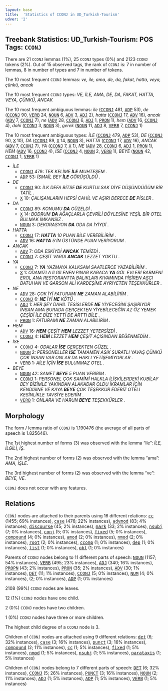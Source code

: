 ```yaml
---
layout: base
title:  'Statistics of CCONJ in UD_Turkish-Tourism'
udver: '2'
---
```


## Treebank Statistics: UD_Turkish-Tourism: POS Tags: `CCONJ`

There are 21 `CCONJ` lemmas (1%), 25 `CCONJ` types (0%) and 2123 `CCONJ` tokens (2%).
Out of 15 observed tags, the rank of `CCONJ` is: 7 in number of lemmas, 8 in number of types and 7 in number of tokens.

The 10 most frequent `CCONJ` lemmas: <em>ve, ile, ama, de, da, fakat, hatta, veya, çünkü, ancak</em>

The 10 most frequent `CCONJ` types:  <em>VE, İLE, AMA, DE, DA, FAKAT, HATTA, VEYA, ÇÜNKÜ, ANCAK</em>

The 10 most frequent ambiguous lemmas: <em>ile</em> (<tt><a href="tr_tourism-pos-CCONJ.html">CCONJ</a></tt> 481, <tt><a href="tr_tourism-pos-ADP.html">ADP</a></tt> 53), <em>de</em> (<tt><a href="tr_tourism-pos-CCONJ.html">CCONJ</a></tt> 90, <tt><a href="tr_tourism-pos-VERB.html">VERB</a></tt> 24, <tt><a href="tr_tourism-pos-NOUN.html">NOUN</a></tt> 6, <tt><a href="tr_tourism-pos-ADV.html">ADV</a></tt> 3, <tt><a href="tr_tourism-pos-ADJ.html">ADJ</a></tt> 2), <em>hatta</em> (<tt><a href="tr_tourism-pos-CCONJ.html">CCONJ</a></tt> 17, <tt><a href="tr_tourism-pos-ADV.html">ADV</a></tt> 16), <em>ancak</em> (<tt><a href="tr_tourism-pos-ADV.html">ADV</a></tt> 7, <tt><a href="tr_tourism-pos-CCONJ.html">CCONJ</a></tt> 7), <em>ne</em> (<tt><a href="tr_tourism-pos-ADV.html">ADV</a></tt> 28, <tt><a href="tr_tourism-pos-CCONJ.html">CCONJ</a></tt> 6, <tt><a href="tr_tourism-pos-ADJ.html">ADJ</a></tt> 1, <tt><a href="tr_tourism-pos-PRON.html">PRON</a></tt> 1), <em>hem</em> (<tt><a href="tr_tourism-pos-ADV.html">ADV</a></tt> 16, <tt><a href="tr_tourism-pos-CCONJ.html">CCONJ</a></tt> 4), <em>dahi</em> (<tt><a href="tr_tourism-pos-CCONJ.html">CCONJ</a></tt> 3, <tt><a href="tr_tourism-pos-NOUN.html">NOUN</a></tt> 3), <em>gerek</em> (<tt><a href="tr_tourism-pos-NOUN.html">NOUN</a></tt> 11, <tt><a href="tr_tourism-pos-ADJ.html">ADJ</a></tt> 8, <tt><a href="tr_tourism-pos-VERB.html">VERB</a></tt> 7, <tt><a href="tr_tourism-pos-CCONJ.html">CCONJ</a></tt> 1)

The 10 most frequent ambiguous types:  <em>İLE</em> (<tt><a href="tr_tourism-pos-CCONJ.html">CCONJ</a></tt> 479, <tt><a href="tr_tourism-pos-ADP.html">ADP</a></tt> 53), <em>DE</em> (<tt><a href="tr_tourism-pos-CCONJ.html">CCONJ</a></tt> 90, <tt><a href="tr_tourism-pos-X.html">X</a></tt> 10), <em>DA</em> (<tt><a href="tr_tourism-pos-CCONJ.html">CCONJ</a></tt> 89, <tt><a href="tr_tourism-pos-X.html">X</a></tt> 14, <tt><a href="tr_tourism-pos-NOUN.html">NOUN</a></tt> 3), <em>HATTA</em> (<tt><a href="tr_tourism-pos-CCONJ.html">CCONJ</a></tt> 17, <tt><a href="tr_tourism-pos-ADV.html">ADV</a></tt> 16), <em>ANCAK</em> (<tt><a href="tr_tourism-pos-ADV.html">ADV</a></tt> 7, <tt><a href="tr_tourism-pos-CCONJ.html">CCONJ</a></tt> 7), <em>YA</em> (<tt><a href="tr_tourism-pos-CCONJ.html">CCONJ</a></tt> 7, <tt><a href="tr_tourism-pos-X.html">X</a></tt> 1), <em>NE</em> (<tt><a href="tr_tourism-pos-ADV.html">ADV</a></tt> 28, <tt><a href="tr_tourism-pos-CCONJ.html">CCONJ</a></tt> 6, <tt><a href="tr_tourism-pos-ADJ.html">ADJ</a></tt> 1, <tt><a href="tr_tourism-pos-PRON.html">PRON</a></tt> 1), <em>HEM</em> (<tt><a href="tr_tourism-pos-ADV.html">ADV</a></tt> 16, <tt><a href="tr_tourism-pos-CCONJ.html">CCONJ</a></tt> 4), <em>İSE</em> (<tt><a href="tr_tourism-pos-CCONJ.html">CCONJ</a></tt> 4, <tt><a href="tr_tourism-pos-NOUN.html">NOUN</a></tt> 2, <tt><a href="tr_tourism-pos-VERB.html">VERB</a></tt> 1), <em>BEYE</em> (<tt><a href="tr_tourism-pos-NOUN.html">NOUN</a></tt> 42, <tt><a href="tr_tourism-pos-CCONJ.html">CCONJ</a></tt> 1, <tt><a href="tr_tourism-pos-VERB.html">VERB</a></tt> 1)


* <em>İLE</em>
  * <tt><a href="tr_tourism-pos-CCONJ.html">CCONJ</a></tt> 479: <em>TEK KELİME <b>İLE</b> MUHTEŞEM .</em>
  * <tt><a href="tr_tourism-pos-ADP.html">ADP</a></tt> 53: <em>İSMAİL BEY <b>İLE</b> GÖRÜŞÜLDÜ .</em>
* <em>DE</em>
  * <tt><a href="tr_tourism-pos-CCONJ.html">CCONJ</a></tt> 90: <em>İLK DEFA BİTSE <b>DE</b> KURTULSAK DİYE DÜŞÜNDÜĞÜM BİR TATİL .</em>
  * <tt><a href="tr_tourism-pos-X.html">X</a></tt> 10: <em>ÇALIŞANLARIN HEPSİ CAHİL VE AŞIRI DERECE <b>DE</b> PİSLER .</em>
* <em>DA</em>
  * <tt><a href="tr_tourism-pos-CCONJ.html">CCONJ</a></tt> 89: <em>KONUMU <b>DA</b> GÜZELDİ .</em>
  * <tt><a href="tr_tourism-pos-X.html">X</a></tt> 14: <em>BODRUM <b>DA</b> AĞAÇLARLA ÇEVRİLİ BÖYLESİNE YEŞİL BİR OTEL BULMAK İMKANSIZ .</em>
  * <tt><a href="tr_tourism-pos-NOUN.html">NOUN</a></tt> 3: <em>DEKORASYON <b>DA</b> ODA DA İYİYDİ .</em>
* <em>HATTA</em>
  * <tt><a href="tr_tourism-pos-CCONJ.html">CCONJ</a></tt> 17: <em><b>HATTA</b> 10 PUAN BİLE VEREBİLİRİM .</em>
  * <tt><a href="tr_tourism-pos-ADV.html">ADV</a></tt> 16: <em><b>HATTA</b> 5'İN ÜSTÜNDE PUAN VERİYORUM .</em>
* <em>ANCAK</em>
  * <tt><a href="tr_tourism-pos-ADV.html">ADV</a></tt> 7: <em>ODA ESKİYDİ <b>ANCAK</b> TEMİZDİ .</em>
  * <tt><a href="tr_tourism-pos-CCONJ.html">CCONJ</a></tt> 7: <em>ÇEŞİT VARDI <b>ANCAK</b> LEZZET YOKTU .</em>
* <em>YA</em>
  * <tt><a href="tr_tourism-pos-CCONJ.html">CCONJ</a></tt> 7: <em><b>YA</b> YAZMAYA KALKSAM SAATLERCE YAZABİLİRİM .</em>
  * <tt><a href="tr_tourism-pos-X.html">X</a></tt> 1: <em>ODAMIZLA İLGİLENEN PINAR KARACA <b>YA</b> GÖL EVLERİ BARMENİ EROL ANA RESTORANTTA BALIKLARI KIVAMINDA PİŞİREN AŞÇI BATUHAN VE GARSON ALİ KARDEŞİME AYRIYETEN TEŞEKKÜRLER .</em>
* <em>NE</em>
  * <tt><a href="tr_tourism-pos-ADV.html">ADV</a></tt> 28: <em>ÇOK İYİ FATURAMI <b>NE</b> ZAMAN ALABİLİRİM .</em>
  * <tt><a href="tr_tourism-pos-CCONJ.html">CCONJ</a></tt> 6: <em><b>NE</b> İYİ <b>NE</b> KÖTÜ .</em>
  * <tt><a href="tr_tourism-pos-ADJ.html">ADJ</a></tt> 1: <em>HER ŞEY DAHİL TESİSLERDE <b>NE</b> YİYECEĞİNİ ŞAŞIRIYOR İNSAN AMA BURADA GERÇEKTEN YİYEBİLECEĞİN AZ ÖZ YEMEK ÇEŞİDİ İLE BİZE YETTİ DE ARTTI BİLE .</em>
  * <tt><a href="tr_tourism-pos-PRON.html">PRON</a></tt> 1: <em>FATURAMI <b>NE</b> ZAMAN ALABİLİRİM .</em>
* <em>HEM</em>
  * <tt><a href="tr_tourism-pos-ADV.html">ADV</a></tt> 16: <em><b>HEM</b> ÇEŞİT <b>HEM</b> LEZZET YETERSİZDİ .</em>
  * <tt><a href="tr_tourism-pos-CCONJ.html">CCONJ</a></tt> 4: <em><b>HEM</b> LEZZET <b>HEM</b> ÇEŞİT AÇISINDAN BEĞENMEDİM .</em>
* <em>İSE</em>
  * <tt><a href="tr_tourism-pos-CCONJ.html">CCONJ</a></tt> 4: <em>ODALAR <b>İSE</b> GERÇEKTEN GÜZEL .</em>
  * <tt><a href="tr_tourism-pos-NOUN.html">NOUN</a></tt> 2: <em>PERSONELLER <b>İSE</b> TAMAMEN ASIK SURATLI YAVAŞ ÇÜNKÜ ÇOK İNSAN VAR ONLAR DA HAKLI YETİŞEMİYORLAR .</em>
  * <tt><a href="tr_tourism-pos-VERB.html">VERB</a></tt> 1: <em>AİLE İÇİN <b>İSE</b> BULUNMAZ OTEL .</em>
* <em>BEYE</em>
  * <tt><a href="tr_tourism-pos-NOUN.html">NOUN</a></tt> 42: <em>SAMET <b>BEYE</b> 5 PUAN VERİRİM .</em>
  * <tt><a href="tr_tourism-pos-CCONJ.html">CCONJ</a></tt> 1: <em>PERSONEL ÇOK SAMİMİ HALKLA İLİŞKİLERDEKİ KUBİLAY BEY BİZİMLE YAKINDAN ALAKADAR OLDU İKRAMLAR İÇİN KENDİSİNE VE KAYA <b>BEYE</b> ÇOK TEŞEKKÜR EDERİZ OTELİ KESİNLİKLE TAVSİYE EDERİM .</em>
  * <tt><a href="tr_tourism-pos-VERB.html">VERB</a></tt> 1: <em>ONLARA VE HARUN <b>BEYE</b> TEŞEKKÜRLER .</em>

## Morphology

The form / lemma ratio of `CCONJ` is 1.190476 (the average of all parts of speech is 1.825646).

The 1st highest number of forms (3) was observed with the lemma “ile”: <em>İLE, İLGİLİ, İŞ</em>.

The 2nd highest number of forms (2) was observed with the lemma “ama”: <em>AMA, İŞLE</em>.

The 3rd highest number of forms (2) was observed with the lemma “ve”: <em>BEYE, VE</em>.

`CCONJ` does not occur with any features.


## Relations

`CCONJ` nodes are attached to their parents using 16 different relations: <tt><a href="tr_tourism-dep-cc.html">cc</a></tt> (1455; 69% instances), <tt><a href="tr_tourism-dep-case.html">case</a></tt> (476; 22% instances), <tt><a href="tr_tourism-dep-advmod.html">advmod</a></tt> (83; 4% instances), <tt><a href="tr_tourism-dep-discourse.html">discourse</a></tt> (45; 2% instances), <tt><a href="tr_tourism-dep-mark.html">mark</a></tt> (33; 2% instances), <tt><a href="tr_tourism-dep-nsubj.html">nsubj</a></tt> (7; 0% instances), <tt><a href="tr_tourism-dep-conj.html">conj</a></tt> (5; 0% instances), <tt><a href="tr_tourism-dep-fixed.html">fixed</a></tt> (5; 0% instances), <tt><a href="tr_tourism-dep-compound.html">compound</a></tt> (4; 0% instances), <tt><a href="tr_tourism-dep-amod.html">amod</a></tt> (2; 0% instances), <tt><a href="tr_tourism-dep-nmod.html">nmod</a></tt> (2; 0% instances), <tt><a href="tr_tourism-dep-root.html">root</a></tt> (2; 0% instances), <tt><a href="tr_tourism-dep-ccomp.html">ccomp</a></tt> (1; 0% instances), <tt><a href="tr_tourism-dep-dep.html">dep</a></tt> (1; 0% instances), <tt><a href="tr_tourism-dep-list.html">list</a></tt> (1; 0% instances), <tt><a href="tr_tourism-dep-obl.html">obl</a></tt> (1; 0% instances)

Parents of `CCONJ` nodes belong to 11 different parts of speech: <tt><a href="tr_tourism-pos-NOUN.html">NOUN</a></tt> (1157; 54% instances), <tt><a href="tr_tourism-pos-VERB.html">VERB</a></tt> (495; 23% instances), <tt><a href="tr_tourism-pos-ADJ.html">ADJ</a></tt> (340; 16% instances), <tt><a href="tr_tourism-pos-PROPN.html">PROPN</a></tt> (43; 2% instances), <tt><a href="tr_tourism-pos-PRON.html">PRON</a></tt> (35; 2% instances), <tt><a href="tr_tourism-pos-ADV.html">ADV</a></tt> (30; 1% instances), <tt><a href="tr_tourism-pos-DET.html">DET</a></tt> (11; 1% instances), <tt><a href="tr_tourism-pos-CCONJ.html">CCONJ</a></tt> (5; 0% instances), <tt><a href="tr_tourism-pos-NUM.html">NUM</a></tt> (4; 0% instances),  (2; 0% instances), <tt><a href="tr_tourism-pos-ADP.html">ADP</a></tt> (1; 0% instances)

2108 (99%) `CCONJ` nodes are leaves.

12 (1%) `CCONJ` nodes have one child.

2 (0%) `CCONJ` nodes have two children.

1 (0%) `CCONJ` nodes have three or more children.

The highest child degree of a `CCONJ` node is 3.

Children of `CCONJ` nodes are attached using 9 different relations: <tt><a href="tr_tourism-dep-det.html">det</a></tt> (6; 32% instances), <tt><a href="tr_tourism-dep-case.html">case</a></tt> (3; 16% instances), <tt><a href="tr_tourism-dep-punct.html">punct</a></tt> (3; 16% instances), <tt><a href="tr_tourism-dep-compound.html">compound</a></tt> (2; 11% instances), <tt><a href="tr_tourism-dep-cc.html">cc</a></tt> (1; 5% instances), <tt><a href="tr_tourism-dep-fixed.html">fixed</a></tt> (1; 5% instances), <tt><a href="tr_tourism-dep-nmod.html">nmod</a></tt> (1; 5% instances), <tt><a href="tr_tourism-dep-nsubj.html">nsubj</a></tt> (1; 5% instances), <tt><a href="tr_tourism-dep-parataxis.html">parataxis</a></tt> (1; 5% instances)

Children of `CCONJ` nodes belong to 7 different parts of speech: <tt><a href="tr_tourism-pos-DET.html">DET</a></tt> (6; 32% instances), <tt><a href="tr_tourism-pos-CCONJ.html">CCONJ</a></tt> (5; 26% instances), <tt><a href="tr_tourism-pos-PUNCT.html">PUNCT</a></tt> (3; 16% instances), <tt><a href="tr_tourism-pos-NOUN.html">NOUN</a></tt> (2; 11% instances), <tt><a href="tr_tourism-pos-ADJ.html">ADJ</a></tt> (1; 5% instances), <tt><a href="tr_tourism-pos-ADP.html">ADP</a></tt> (1; 5% instances), <tt><a href="tr_tourism-pos-VERB.html">VERB</a></tt> (1; 5% instances)


